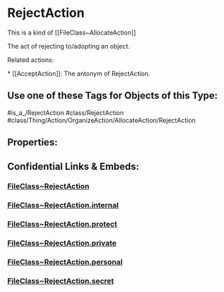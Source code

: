 ﻿---
limit: 9
mapWithTag: true
excludes: 
icon: link-2
version: "2.0"
tagNames:
  - class/RejectAction
  - class/Thing/Action/OrganizeAction/AllocateAction/RejectAction
  - is_a_/RejectAction
  - schema-org/RejectAction
tags:
  - class/FileClass
  - class/RejectAction
  - is_a_/RejectAction
  - class/Thing/Action/OrganizeAction/AllocateAction/RejectAction
extends: FileClass~Thing/FileClass~Action/FileClass~OrganizeAction/FileClass~AllocateAction
fields: []
---

# RejectAction
This is a kind of [[FileClass~AllocateAction]]

The act of rejecting to/adopting an object.

Related actions:

\* [[AcceptAction]]: The antonym of RejectAction.


## Use one of these Tags for Objects of this Type:

#is_a_/RejectAction
#class/RejectAction
#class/Thing/Action/OrganizeAction/AllocateAction/RejectAction

## Properties:



## Confidential Links & Embeds: 

### [FileClass~RejectAction](/_public/fileClass/FileClass~Thing/FileClass~Action/FileClass~OrganizeAction/FileClass~AllocateAction/FileClass~RejectAction.md) 

### [FileClass~RejectAction.internal](/_internal/fileClass/FileClass~Thing/FileClass~Action/FileClass~OrganizeAction/FileClass~AllocateAction/FileClass~RejectAction.internal.md) 

### [FileClass~RejectAction.protect](/_protect/fileClass/FileClass~Thing/FileClass~Action/FileClass~OrganizeAction/FileClass~AllocateAction/FileClass~RejectAction.protect.md) 

### [FileClass~RejectAction.private](/_private/fileClass/FileClass~Thing/FileClass~Action/FileClass~OrganizeAction/FileClass~AllocateAction/FileClass~RejectAction.private.md) 

### [FileClass~RejectAction.personal](/_personal/fileClass/FileClass~Thing/FileClass~Action/FileClass~OrganizeAction/FileClass~AllocateAction/FileClass~RejectAction.personal.md) 

### [FileClass~RejectAction.secret](/_secret/fileClass/FileClass~Thing/FileClass~Action/FileClass~OrganizeAction/FileClass~AllocateAction/FileClass~RejectAction.secret.md) 
